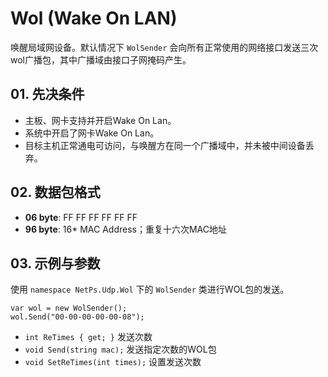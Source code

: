 ﻿# Wol (Wake On LAN)
唤醒局域网设备。默认情况下 ```WolSender``` 会向所有正常使用的网络接口发送三次wol广播包，其中广播域由接口子网掩码产生。

## 01. 先决条件
- 主板、网卡支持并开启Wake On Lan。
- 系统中开启了网卡Wake On Lan。
- 目标主机正常通电可访问，与唤醒方在同一个广播域中，并未被中间设备丢弃。

## 02. 数据包格式
- **06 byte**:	FF FF FF FF FF FF
- **96 byte**:	16* MAC Address；重复十六次MAC地址

## 03. 示例与参数
使用 ```namespace NetPs.Udp.Wol``` 下的 ```WolSender``` 类进行WOL包的发送。
```cscript
var wol = new WolSender();
wol.Send("00-00-00-00-00-08");
```

- ```int ReTimes { get; }``` 发送次数
- ```void Send(string mac);``` 发送指定次数的WOL包
- ```void SetReTimes(int times);``` 设置发送次数